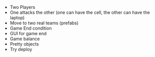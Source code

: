 * Two Players
* One attacks the other (one can have the cell, the other can have the laptop)
* Move to two real teams (prefabs)
* Game End condition
* GUI for game end
* Game balance
* Pretty objects
* Try deploy
